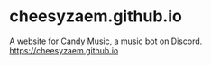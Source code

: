 # cheesyzaem.github.io
A website for Candy Music, a music bot on Discord. https://cheesyzaem.github.io
